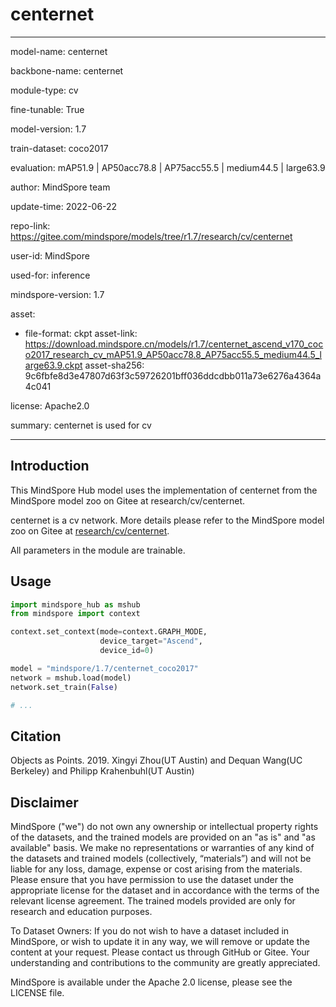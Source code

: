 # centernet

---

model-name: centernet

backbone-name: centernet

module-type: cv

fine-tunable: True

model-version: 1.7

train-dataset: coco2017

evaluation: mAP51.9 | AP50acc78.8 | AP75acc55.5 | medium44.5 | large63.9

author: MindSpore team

update-time: 2022-06-22

repo-link: <https://gitee.com/mindspore/models/tree/r1.7/research/cv/centernet>

user-id: MindSpore

used-for: inference

mindspore-version: 1.7

asset:

-
    file-format: ckpt
    asset-link: <https://download.mindspore.cn/models/r1.7/centernet_ascend_v170_coco2017_research_cv_mAP51.9_AP50acc78.8_AP75acc55.5_medium44.5_large63.9.ckpt>
    asset-sha256: 9c6fbfe8d3e47807d63f3c59726201bff036ddcdbb011a73e6276a4364a4c041

license: Apache2.0

summary: centernet is used for cv

---

## Introduction

This MindSpore Hub model uses the implementation of centernet from the MindSpore model zoo on Gitee at research/cv/centernet.

centernet is a cv network. More details please refer to the MindSpore model zoo on Gitee at [research/cv/centernet](https://gitee.com/mindspore/models/blob/r1.7/research/cv/centernet/README.md).

All parameters in the module are trainable.

## Usage

```python
import mindspore_hub as mshub
from mindspore import context

context.set_context(mode=context.GRAPH_MODE,
                    device_target="Ascend",
                    device_id=0)

model = "mindspore/1.7/centernet_coco2017"
network = mshub.load(model)
network.set_train(False)

# ...
```

## Citation

Objects as Points. 2019. Xingyi Zhou(UT Austin) and Dequan Wang(UC Berkeley) and Philipp Krahenbuhl(UT Austin)

## Disclaimer

MindSpore ("we") do not own any ownership or intellectual property rights of the datasets, and the trained models are provided on an "as is" and "as available" basis. We make no representations or warranties of any kind of the datasets and trained models (collectively, “materials”) and will not be liable for any loss, damage, expense or cost arising from the materials. Please ensure that you have permission to use the dataset under the appropriate license for the dataset and in accordance with the terms of the relevant license agreement. The trained models provided are only for research and education purposes.

To Dataset Owners: If you do not wish to have a dataset included in MindSpore, or wish to update it in any way, we will remove or update the content at your request. Please contact us through GitHub or Gitee. Your understanding and contributions to the community are greatly appreciated.

MindSpore is available under the Apache 2.0 license, please see the LICENSE file.
